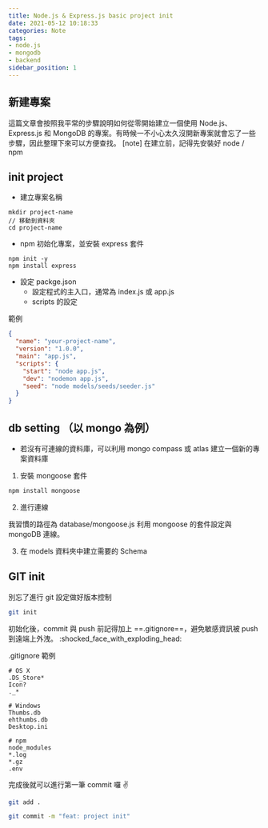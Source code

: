 ```yaml
---
title: Node.js & Express.js basic project init
date: 2021-05-12 10:18:33
categories: Note
tags:
- node.js
- mongodb
- backend
sidebar_position: 1
---
```


## 新建專案

這篇文章會按照我平常的步驟說明如何從零開始建立一個使用 Node.js、Express.js 和 MongoDB 的專案。有時候一不小心太久沒開新專案就會忘了一些步驟，因此整理下來可以方便查找。
[note] 在建立前，記得先安裝好 node / npm

## init project

- 建立專案名稱
```bash=
mkdir project-name
// 移動到資料夾
cd project-name
```

- npm 初始化專案，並安裝 express 套件
```bash=
npm init -y
npm install express
```

- 設定 packge.json
    - 設定程式的主入口，通常為 index.js 或 app.js
    - scripts 的設定

範例
```json
{
  "name": "your-project-name",
  "version": "1.0.0",
  "main": "app.js",
  "scripts": {
    "start": "node app.js",
    "dev": "nodemon app.js",
    "seed": "node models/seeds/seeder.js"
  }
}
```

## db setting （以 mongo 為例）

- 若沒有可連線的資料庫，可以利用 mongo compass 或 atlas 建立一個新的專案資料庫

1. 安裝 mongoose 套件
```bash
npm install mongoose
```

2. 進行連線

我習慣的路徑為 database/mongoose.js
利用 mongoose 的套件設定與 mongoDB 連線。

3. 在 models 資料夾中建立需要的 Schema 

## GIT init

別忘了進行 git 設定做好版本控制

```bash
git init
```

初始化後，commit 與 push 前記得加上 ==.gitignore==，避免敏感資訊被 push 到遠端上外洩。  :shocked_face_with_exploding_head:

.gitignore 範例

```
# OS X
.DS_Store*
Icon?
._*

# Windows
Thumbs.db
ehthumbs.db
Desktop.ini

# npm
node_modules
*.log
*.gz
.env
```

完成後就可以進行第一筆 commit 囉 ✌️
```bash
git add .

git commit -m "feat: project init"
```

